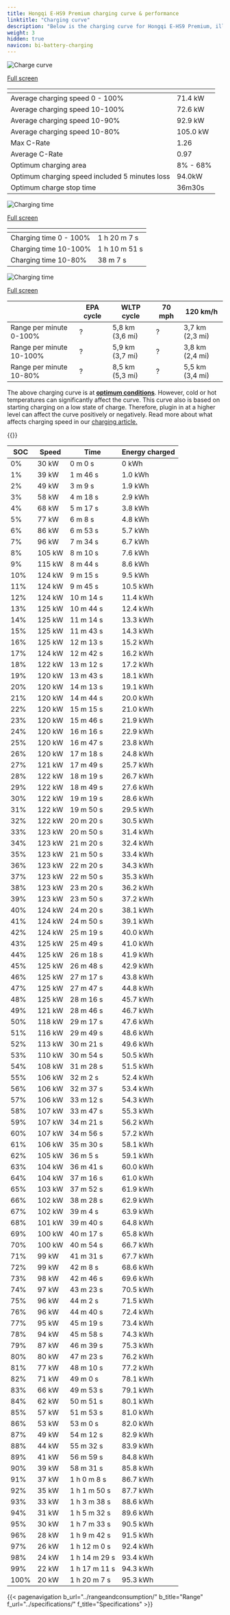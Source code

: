```yaml
---
title: Hongqi E-HS9 Premium charging curve & performance
linktitle: "Charging curve"
description: "Below is the charging curve for Hongqi E-HS9 Premium, illustrating the charging speed at various battery levels. Additionally, graphs for range and time provide comprehensive details on charging performance."
weight: 3
hidden: true
navicon: bi-battery-charging
---
```

<!-- markdownlint-disable MD033 -->
<!-- markdownlint-disable MD010 -->
<img src="/images/models/hongqi/e-hs9/e-hs9_premium/chargingcurve.svg" alt="Charge curve" class="img-fluid">

[Full screen](/images/models/hongqi/e-hs9/e-hs9_premium/chargingcurve.svg)


<div class="table-responsive">
<table class="table table-striped border">
	<thead>
		<tr>
			<th>
			</th>
			<th>
			</th>
		</tr>
	</thead>
	<tbody>
		<tr>
			<td>
				Average charging speed 0 - 100%
			</td>
			<td>
				71.4 kW
			</td>
		</tr>
		<tr>
			<td>
				Average charging speed 10-100%
			</td>
			<td>
				72.6 kW
			</td>
		</tr>
		<tr>
			<td>
				Average charging speed 10-90%
			</td>
			<td>
				92.9 kW
			</td>
		</tr>
		<tr>
			<td>
				Average charging speed 10-80%
			</td>
			<td>
				105.0 kW
			</td>
		</tr>
		<tr>
			<td>
				Max C-Rate
			</td>
			<td>
				1.26
			</td>
		</tr>
		<tr>
			<td>
				Average C-Rate
			</td>
			<td>
				0.97
			</td>
		</tr>
		<tr>
			<td>
				Optimum charging area
			</td>
			<td>
				8% - 68%
			</td>
		</tr>
		<tr>
			<td>
				Optimum charging speed included 5 minutes loss
			</td>
			<td>
				94.0kW
			</td>
		</tr>
		<tr>
			<td>
				Optimum charge stop time
			</td>
			<td>
				36m30s
			</td>
		</tr>
	</tbody>
</table>
</div>
<img src="/images/models/hongqi/e-hs9/e-hs9_premium/chargingtime.svg" alt="Charging time" class="img-fluid">

[Full screen](/images/models/hongqi/e-hs9/e-hs9_premium/chargingtime.svg)
<div class="table-responsive">
<table class="table table-striped border">
	<thead>
		<tr>
			<th>
			</th>
			<th>
			</th>
		</tr>
	</thead>
	<tbody>
		<tr>
			<td>
				Charging time 0 - 100%
			</td>
			<td>
				1 h 20 m 7 s
			</td>
		</tr>
		<tr>
			<td>
				Charging time 10-100%
			</td>
			<td>
				1 h 10 m 51 s
			</td>
		</tr>
		<tr>
			<td>
				Charging time 10-80%
			</td>
			<td>
				 38 m 7 s
			</td>
		</tr>
	</tbody>
</table>
</div>
<img src="/images/models/hongqi/e-hs9/e-hs9_premium/chargerangespeed.svg" alt="Charging time" class="img-fluid">

[Full screen](/images/models/hongqi/e-hs9/e-hs9_premium/chargerangespeed.svg)
<div class="table-responsive">
<table class="table table-striped border">
	<thead>
		<tr>
			<th>
			</th>
			<th>
				EPA cycle
			</th>
			<th>
				WLTP cycle
			</th>
			<th>
				70 mph
			</th>
			<th>
				120 km/h
			</th>
		</tr>
	</thead>
	<tbody>
		<tr>
			<td>
				Range per minute 0-100%
			</td>
			<td>
				?
			</td>
			<td>
				5,8 km (3,6 mi)
			</td>
			<td>
				?
			</td>
			<td>
				3,7 km (2,3 mi)
			</td>
		</tr>
		<tr>
			<td>
				Range per minute 10-100%
			</td>
			<td>
				?
			</td>
			<td>
				5,9 km (3,7 mi)
			</td>
			<td>
				?
			</td>
			<td>
				3,8 km (2,4 mi)
			</td>
		</tr>
		<tr>
			<td>
				Range per minute 10-80%
			</td>
			<td>
				?
			</td>
			<td>
				8,5 km (5,3 mi)
			</td>
			<td>
				?
			</td>
			<td>
				5,5 km (3,4 mi)
			</td>
		</tr>
	</tbody>
</table>
</div>


The above charging curve is at **[optimum conditions](../../../../../technology/battery/charging/#temperature)**. However, cold or hot temperatures can significantly affect the curve. This curve also is based on starting charging on a low state of charge. Therefore, plugin in at a higher level can affect the curve positively or negatively. Read more about what affects charging speed in our [charging article.](../../../../../technology/battery/charging/)


{{<evkxdisplayaddarticle />}}
<div class="table-responsive">
<table class="table table-striped border">
	<thead>
		<tr>
			<th>
				SOC
			</th>
			<th>
				Speed
			</th>
			<th>
				Time
			</th>
			<th>
				Energy charged
			</th>
		</tr>
	</thead>
	<tbody>
		<tr>
			<td>
				0%
			</td>
			<td>
				30 kW
			</td>
			<td>
				 0 m 0 s
			</td>
			<td>
				0 kWh
			</td>
		</tr>
		<tr>
			<td>
				1%
			</td>
			<td>
				39 kW
			</td>
			<td>
				 1 m 46 s
			</td>
			<td>
				1.0 kWh
			</td>
		</tr>
		<tr>
			<td>
				2%
			</td>
			<td>
				49 kW
			</td>
			<td>
				 3 m 9 s
			</td>
			<td>
				1.9 kWh
			</td>
		</tr>
		<tr>
			<td>
				3%
			</td>
			<td>
				58 kW
			</td>
			<td>
				 4 m 18 s
			</td>
			<td>
				2.9 kWh
			</td>
		</tr>
		<tr>
			<td>
				4%
			</td>
			<td>
				68 kW
			</td>
			<td>
				 5 m 17 s
			</td>
			<td>
				3.8 kWh
			</td>
		</tr>
		<tr>
			<td>
				5%
			</td>
			<td>
				77 kW
			</td>
			<td>
				 6 m 8 s
			</td>
			<td>
				4.8 kWh
			</td>
		</tr>
		<tr>
			<td>
				6%
			</td>
			<td>
				86 kW
			</td>
			<td>
				 6 m 53 s
			</td>
			<td>
				5.7 kWh
			</td>
		</tr>
		<tr>
			<td>
				7%
			</td>
			<td>
				96 kW
			</td>
			<td>
				 7 m 34 s
			</td>
			<td>
				6.7 kWh
			</td>
		</tr>
		<tr>
			<td>
				8%
			</td>
			<td>
				105 kW
			</td>
			<td>
				 8 m 10 s
			</td>
			<td>
				7.6 kWh
			</td>
		</tr>
		<tr>
			<td>
				9%
			</td>
			<td>
				115 kW
			</td>
			<td>
				 8 m 44 s
			</td>
			<td>
				8.6 kWh
			</td>
		</tr>
		<tr>
			<td>
				10%
			</td>
			<td>
				124 kW
			</td>
			<td>
				 9 m 15 s
			</td>
			<td>
				9.5 kWh
			</td>
		</tr>
		<tr>
			<td>
				11%
			</td>
			<td>
				124 kW
			</td>
			<td>
				 9 m 45 s
			</td>
			<td>
				10.5 kWh
			</td>
		</tr>
		<tr>
			<td>
				12%
			</td>
			<td>
				124 kW
			</td>
			<td>
				 10 m 14 s
			</td>
			<td>
				11.4 kWh
			</td>
		</tr>
		<tr>
			<td>
				13%
			</td>
			<td>
				125 kW
			</td>
			<td>
				 10 m 44 s
			</td>
			<td>
				12.4 kWh
			</td>
		</tr>
		<tr>
			<td>
				14%
			</td>
			<td>
				125 kW
			</td>
			<td>
				 11 m 14 s
			</td>
			<td>
				13.3 kWh
			</td>
		</tr>
		<tr>
			<td>
				15%
			</td>
			<td>
				125 kW
			</td>
			<td>
				 11 m 43 s
			</td>
			<td>
				14.3 kWh
			</td>
		</tr>
		<tr>
			<td>
				16%
			</td>
			<td>
				125 kW
			</td>
			<td>
				 12 m 13 s
			</td>
			<td>
				15.2 kWh
			</td>
		</tr>
		<tr>
			<td>
				17%
			</td>
			<td>
				124 kW
			</td>
			<td>
				 12 m 42 s
			</td>
			<td>
				16.2 kWh
			</td>
		</tr>
		<tr>
			<td>
				18%
			</td>
			<td>
				122 kW
			</td>
			<td>
				 13 m 12 s
			</td>
			<td>
				17.2 kWh
			</td>
		</tr>
		<tr>
			<td>
				19%
			</td>
			<td>
				120 kW
			</td>
			<td>
				 13 m 43 s
			</td>
			<td>
				18.1 kWh
			</td>
		</tr>
		<tr>
			<td>
				20%
			</td>
			<td>
				120 kW
			</td>
			<td>
				 14 m 13 s
			</td>
			<td>
				19.1 kWh
			</td>
		</tr>
		<tr>
			<td>
				21%
			</td>
			<td>
				120 kW
			</td>
			<td>
				 14 m 44 s
			</td>
			<td>
				20.0 kWh
			</td>
		</tr>
		<tr>
			<td>
				22%
			</td>
			<td>
				120 kW
			</td>
			<td>
				 15 m 15 s
			</td>
			<td>
				21.0 kWh
			</td>
		</tr>
		<tr>
			<td>
				23%
			</td>
			<td>
				120 kW
			</td>
			<td>
				 15 m 46 s
			</td>
			<td>
				21.9 kWh
			</td>
		</tr>
		<tr>
			<td>
				24%
			</td>
			<td>
				120 kW
			</td>
			<td>
				 16 m 16 s
			</td>
			<td>
				22.9 kWh
			</td>
		</tr>
		<tr>
			<td>
				25%
			</td>
			<td>
				120 kW
			</td>
			<td>
				 16 m 47 s
			</td>
			<td>
				23.8 kWh
			</td>
		</tr>
		<tr>
			<td>
				26%
			</td>
			<td>
				120 kW
			</td>
			<td>
				 17 m 18 s
			</td>
			<td>
				24.8 kWh
			</td>
		</tr>
		<tr>
			<td>
				27%
			</td>
			<td>
				121 kW
			</td>
			<td>
				 17 m 49 s
			</td>
			<td>
				25.7 kWh
			</td>
		</tr>
		<tr>
			<td>
				28%
			</td>
			<td>
				122 kW
			</td>
			<td>
				 18 m 19 s
			</td>
			<td>
				26.7 kWh
			</td>
		</tr>
		<tr>
			<td>
				29%
			</td>
			<td>
				122 kW
			</td>
			<td>
				 18 m 49 s
			</td>
			<td>
				27.6 kWh
			</td>
		</tr>
		<tr>
			<td>
				30%
			</td>
			<td>
				122 kW
			</td>
			<td>
				 19 m 19 s
			</td>
			<td>
				28.6 kWh
			</td>
		</tr>
		<tr>
			<td>
				31%
			</td>
			<td>
				122 kW
			</td>
			<td>
				 19 m 50 s
			</td>
			<td>
				29.5 kWh
			</td>
		</tr>
		<tr>
			<td>
				32%
			</td>
			<td>
				122 kW
			</td>
			<td>
				 20 m 20 s
			</td>
			<td>
				30.5 kWh
			</td>
		</tr>
		<tr>
			<td>
				33%
			</td>
			<td>
				123 kW
			</td>
			<td>
				 20 m 50 s
			</td>
			<td>
				31.4 kWh
			</td>
		</tr>
		<tr>
			<td>
				34%
			</td>
			<td>
				123 kW
			</td>
			<td>
				 21 m 20 s
			</td>
			<td>
				32.4 kWh
			</td>
		</tr>
		<tr>
			<td>
				35%
			</td>
			<td>
				123 kW
			</td>
			<td>
				 21 m 50 s
			</td>
			<td>
				33.4 kWh
			</td>
		</tr>
		<tr>
			<td>
				36%
			</td>
			<td>
				123 kW
			</td>
			<td>
				 22 m 20 s
			</td>
			<td>
				34.3 kWh
			</td>
		</tr>
		<tr>
			<td>
				37%
			</td>
			<td>
				123 kW
			</td>
			<td>
				 22 m 50 s
			</td>
			<td>
				35.3 kWh
			</td>
		</tr>
		<tr>
			<td>
				38%
			</td>
			<td>
				123 kW
			</td>
			<td>
				 23 m 20 s
			</td>
			<td>
				36.2 kWh
			</td>
		</tr>
		<tr>
			<td>
				39%
			</td>
			<td>
				123 kW
			</td>
			<td>
				 23 m 50 s
			</td>
			<td>
				37.2 kWh
			</td>
		</tr>
		<tr>
			<td>
				40%
			</td>
			<td>
				124 kW
			</td>
			<td>
				 24 m 20 s
			</td>
			<td>
				38.1 kWh
			</td>
		</tr>
		<tr>
			<td>
				41%
			</td>
			<td>
				124 kW
			</td>
			<td>
				 24 m 50 s
			</td>
			<td>
				39.1 kWh
			</td>
		</tr>
		<tr>
			<td>
				42%
			</td>
			<td>
				124 kW
			</td>
			<td>
				 25 m 19 s
			</td>
			<td>
				40.0 kWh
			</td>
		</tr>
		<tr>
			<td>
				43%
			</td>
			<td>
				125 kW
			</td>
			<td>
				 25 m 49 s
			</td>
			<td>
				41.0 kWh
			</td>
		</tr>
		<tr>
			<td>
				44%
			</td>
			<td>
				125 kW
			</td>
			<td>
				 26 m 18 s
			</td>
			<td>
				41.9 kWh
			</td>
		</tr>
		<tr>
			<td>
				45%
			</td>
			<td>
				125 kW
			</td>
			<td>
				 26 m 48 s
			</td>
			<td>
				42.9 kWh
			</td>
		</tr>
		<tr>
			<td>
				46%
			</td>
			<td>
				125 kW
			</td>
			<td>
				 27 m 17 s
			</td>
			<td>
				43.8 kWh
			</td>
		</tr>
		<tr>
			<td>
				47%
			</td>
			<td>
				125 kW
			</td>
			<td>
				 27 m 47 s
			</td>
			<td>
				44.8 kWh
			</td>
		</tr>
		<tr>
			<td>
				48%
			</td>
			<td>
				125 kW
			</td>
			<td>
				 28 m 16 s
			</td>
			<td>
				45.7 kWh
			</td>
		</tr>
		<tr>
			<td>
				49%
			</td>
			<td>
				121 kW
			</td>
			<td>
				 28 m 46 s
			</td>
			<td>
				46.7 kWh
			</td>
		</tr>
		<tr>
			<td>
				50%
			</td>
			<td>
				118 kW
			</td>
			<td>
				 29 m 17 s
			</td>
			<td>
				47.6 kWh
			</td>
		</tr>
		<tr>
			<td>
				51%
			</td>
			<td>
				116 kW
			</td>
			<td>
				 29 m 49 s
			</td>
			<td>
				48.6 kWh
			</td>
		</tr>
		<tr>
			<td>
				52%
			</td>
			<td>
				113 kW
			</td>
			<td>
				 30 m 21 s
			</td>
			<td>
				49.6 kWh
			</td>
		</tr>
		<tr>
			<td>
				53%
			</td>
			<td>
				110 kW
			</td>
			<td>
				 30 m 54 s
			</td>
			<td>
				50.5 kWh
			</td>
		</tr>
		<tr>
			<td>
				54%
			</td>
			<td>
				108 kW
			</td>
			<td>
				 31 m 28 s
			</td>
			<td>
				51.5 kWh
			</td>
		</tr>
		<tr>
			<td>
				55%
			</td>
			<td>
				106 kW
			</td>
			<td>
				 32 m 2 s
			</td>
			<td>
				52.4 kWh
			</td>
		</tr>
		<tr>
			<td>
				56%
			</td>
			<td>
				106 kW
			</td>
			<td>
				 32 m 37 s
			</td>
			<td>
				53.4 kWh
			</td>
		</tr>
		<tr>
			<td>
				57%
			</td>
			<td>
				106 kW
			</td>
			<td>
				 33 m 12 s
			</td>
			<td>
				54.3 kWh
			</td>
		</tr>
		<tr>
			<td>
				58%
			</td>
			<td>
				107 kW
			</td>
			<td>
				 33 m 47 s
			</td>
			<td>
				55.3 kWh
			</td>
		</tr>
		<tr>
			<td>
				59%
			</td>
			<td>
				107 kW
			</td>
			<td>
				 34 m 21 s
			</td>
			<td>
				56.2 kWh
			</td>
		</tr>
		<tr>
			<td>
				60%
			</td>
			<td>
				107 kW
			</td>
			<td>
				 34 m 56 s
			</td>
			<td>
				57.2 kWh
			</td>
		</tr>
		<tr>
			<td>
				61%
			</td>
			<td>
				106 kW
			</td>
			<td>
				 35 m 30 s
			</td>
			<td>
				58.1 kWh
			</td>
		</tr>
		<tr>
			<td>
				62%
			</td>
			<td>
				105 kW
			</td>
			<td>
				 36 m 5 s
			</td>
			<td>
				59.1 kWh
			</td>
		</tr>
		<tr>
			<td>
				63%
			</td>
			<td>
				104 kW
			</td>
			<td>
				 36 m 41 s
			</td>
			<td>
				60.0 kWh
			</td>
		</tr>
		<tr>
			<td>
				64%
			</td>
			<td>
				104 kW
			</td>
			<td>
				 37 m 16 s
			</td>
			<td>
				61.0 kWh
			</td>
		</tr>
		<tr>
			<td>
				65%
			</td>
			<td>
				103 kW
			</td>
			<td>
				 37 m 52 s
			</td>
			<td>
				61.9 kWh
			</td>
		</tr>
		<tr>
			<td>
				66%
			</td>
			<td>
				102 kW
			</td>
			<td>
				 38 m 28 s
			</td>
			<td>
				62.9 kWh
			</td>
		</tr>
		<tr>
			<td>
				67%
			</td>
			<td>
				102 kW
			</td>
			<td>
				 39 m 4 s
			</td>
			<td>
				63.9 kWh
			</td>
		</tr>
		<tr>
			<td>
				68%
			</td>
			<td>
				101 kW
			</td>
			<td>
				 39 m 40 s
			</td>
			<td>
				64.8 kWh
			</td>
		</tr>
		<tr>
			<td>
				69%
			</td>
			<td>
				100 kW
			</td>
			<td>
				 40 m 17 s
			</td>
			<td>
				65.8 kWh
			</td>
		</tr>
		<tr>
			<td>
				70%
			</td>
			<td>
				100 kW
			</td>
			<td>
				 40 m 54 s
			</td>
			<td>
				66.7 kWh
			</td>
		</tr>
		<tr>
			<td>
				71%
			</td>
			<td>
				99 kW
			</td>
			<td>
				 41 m 31 s
			</td>
			<td>
				67.7 kWh
			</td>
		</tr>
		<tr>
			<td>
				72%
			</td>
			<td>
				99 kW
			</td>
			<td>
				 42 m 8 s
			</td>
			<td>
				68.6 kWh
			</td>
		</tr>
		<tr>
			<td>
				73%
			</td>
			<td>
				98 kW
			</td>
			<td>
				 42 m 46 s
			</td>
			<td>
				69.6 kWh
			</td>
		</tr>
		<tr>
			<td>
				74%
			</td>
			<td>
				97 kW
			</td>
			<td>
				 43 m 23 s
			</td>
			<td>
				70.5 kWh
			</td>
		</tr>
		<tr>
			<td>
				75%
			</td>
			<td>
				96 kW
			</td>
			<td>
				 44 m 2 s
			</td>
			<td>
				71.5 kWh
			</td>
		</tr>
		<tr>
			<td>
				76%
			</td>
			<td>
				96 kW
			</td>
			<td>
				 44 m 40 s
			</td>
			<td>
				72.4 kWh
			</td>
		</tr>
		<tr>
			<td>
				77%
			</td>
			<td>
				95 kW
			</td>
			<td>
				 45 m 19 s
			</td>
			<td>
				73.4 kWh
			</td>
		</tr>
		<tr>
			<td>
				78%
			</td>
			<td>
				94 kW
			</td>
			<td>
				 45 m 58 s
			</td>
			<td>
				74.3 kWh
			</td>
		</tr>
		<tr>
			<td>
				79%
			</td>
			<td>
				87 kW
			</td>
			<td>
				 46 m 39 s
			</td>
			<td>
				75.3 kWh
			</td>
		</tr>
		<tr>
			<td>
				80%
			</td>
			<td>
				80 kW
			</td>
			<td>
				 47 m 23 s
			</td>
			<td>
				76.2 kWh
			</td>
		</tr>
		<tr>
			<td>
				81%
			</td>
			<td>
				77 kW
			</td>
			<td>
				 48 m 10 s
			</td>
			<td>
				77.2 kWh
			</td>
		</tr>
		<tr>
			<td>
				82%
			</td>
			<td>
				71 kW
			</td>
			<td>
				 49 m 0 s
			</td>
			<td>
				78.1 kWh
			</td>
		</tr>
		<tr>
			<td>
				83%
			</td>
			<td>
				66 kW
			</td>
			<td>
				 49 m 53 s
			</td>
			<td>
				79.1 kWh
			</td>
		</tr>
		<tr>
			<td>
				84%
			</td>
			<td>
				62 kW
			</td>
			<td>
				 50 m 51 s
			</td>
			<td>
				80.1 kWh
			</td>
		</tr>
		<tr>
			<td>
				85%
			</td>
			<td>
				57 kW
			</td>
			<td>
				 51 m 53 s
			</td>
			<td>
				81.0 kWh
			</td>
		</tr>
		<tr>
			<td>
				86%
			</td>
			<td>
				53 kW
			</td>
			<td>
				 53 m 0 s
			</td>
			<td>
				82.0 kWh
			</td>
		</tr>
		<tr>
			<td>
				87%
			</td>
			<td>
				49 kW
			</td>
			<td>
				 54 m 12 s
			</td>
			<td>
				82.9 kWh
			</td>
		</tr>
		<tr>
			<td>
				88%
			</td>
			<td>
				44 kW
			</td>
			<td>
				 55 m 32 s
			</td>
			<td>
				83.9 kWh
			</td>
		</tr>
		<tr>
			<td>
				89%
			</td>
			<td>
				41 kW
			</td>
			<td>
				 56 m 59 s
			</td>
			<td>
				84.8 kWh
			</td>
		</tr>
		<tr>
			<td>
				90%
			</td>
			<td>
				39 kW
			</td>
			<td>
				 58 m 31 s
			</td>
			<td>
				85.8 kWh
			</td>
		</tr>
		<tr>
			<td>
				91%
			</td>
			<td>
				37 kW
			</td>
			<td>
				1 h 0 m 8 s
			</td>
			<td>
				86.7 kWh
			</td>
		</tr>
		<tr>
			<td>
				92%
			</td>
			<td>
				35 kW
			</td>
			<td>
				1 h 1 m 50 s
			</td>
			<td>
				87.7 kWh
			</td>
		</tr>
		<tr>
			<td>
				93%
			</td>
			<td>
				33 kW
			</td>
			<td>
				1 h 3 m 38 s
			</td>
			<td>
				88.6 kWh
			</td>
		</tr>
		<tr>
			<td>
				94%
			</td>
			<td>
				31 kW
			</td>
			<td>
				1 h 5 m 32 s
			</td>
			<td>
				89.6 kWh
			</td>
		</tr>
		<tr>
			<td>
				95%
			</td>
			<td>
				30 kW
			</td>
			<td>
				1 h 7 m 33 s
			</td>
			<td>
				90.5 kWh
			</td>
		</tr>
		<tr>
			<td>
				96%
			</td>
			<td>
				28 kW
			</td>
			<td>
				1 h 9 m 42 s
			</td>
			<td>
				91.5 kWh
			</td>
		</tr>
		<tr>
			<td>
				97%
			</td>
			<td>
				26 kW
			</td>
			<td>
				1 h 12 m 0 s
			</td>
			<td>
				92.4 kWh
			</td>
		</tr>
		<tr>
			<td>
				98%
			</td>
			<td>
				24 kW
			</td>
			<td>
				1 h 14 m 29 s
			</td>
			<td>
				93.4 kWh
			</td>
		</tr>
		<tr>
			<td>
				99%
			</td>
			<td>
				22 kW
			</td>
			<td>
				1 h 17 m 11 s
			</td>
			<td>
				94.3 kWh
			</td>
		</tr>
		<tr>
			<td>
				100%
			</td>
			<td>
				20 kW
			</td>
			<td>
				1 h 20 m 7 s
			</td>
			<td>
				95.3 kWh
			</td>
		</tr>
	</tbody>
</table>
</div>


{{< pagenavigation b_url="../rangeandconsumption/" b_title="Range" f_url="../specifications/" f_title="Specifications" >}}
